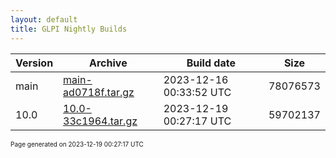 ```yaml
---
layout: default
title: GLPI Nightly Builds
---
```


Version|Archive|Build date|Size
---|---|---|---
main|[main-ad0718f.tar.gz](main-ad0718f.tar.gz)|2023-12-16 00:33:52 UTC|78076573
10.0|[10.0-33c1964.tar.gz](10.0-33c1964.tar.gz)|2023-12-19 00:27:17 UTC|59702137

<font size="1">Page generated on 2023-12-19 00:27:17 UTC</font>
